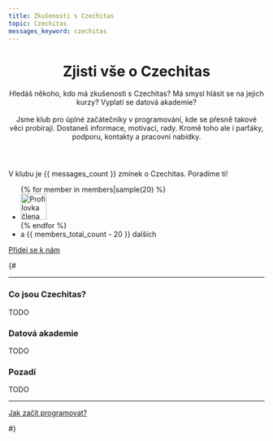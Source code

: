 ```yaml
---
title: Zkušenosti s Czechitas
topic: Czechitas
messages_keyword: czechitas
---
```


<header class="intro">
  <h1 class="intro__title">Zjisti vše o Czechitas</h1>
  <p class="intro__lead">
    Hledáš někoho, kdo má zkušenosti s Czechitas? Má smysl hlásit se na jejich kurzy? Vyplatí se datová akademie?
    <br><br>
    Jsme klub pro úplné začátečníky v programování, kde se přesně takové věci probírají. Dostaneš informace, motivaci, rady. Kromě toho ale i parťáky, podporu, kontakty a pracovní nabídky.
  </p>
</header>

<p class="mentions">
  V klubu je {{ messages_count }} zmínek o Czechitas. Poradíme ti!
</p>

<!--
<ul class="numbers">
  <li data-annotate><strong>{{ messages_count }}</strong> <small>zmínek o PyLadies</small></li>
  <li><strong>{{ members_total_count }}</strong> <small>členů v klubu</small></li>
  <li><strong>{{ jobs_count }}</strong> <small>nabídek práce</small></li>
</ul>
-->

<div class="members">
  <ul class="members__items">
    {% for member in members|sample(20) %}
      <li class="members__item">
        <img width="51" height="51" class="members__image" src="{{ fix_url('../static/' + member.avatar_path) }}" alt="Profilovka člena {{ member.id }}">
      </li>
    {% endfor %}
    <li class="members__item members__item--count">
      a&nbsp;{{ members_total_count - 20 }}&nbsp;dalších
    </li>
  </ul>
</div>

<p class="button-compartment">
  <a href="{{ fix_url('../club/') }}" class="button">
    Přidej se&nbsp;k&nbsp;nám
  </a>
</p>

{#

----------

### Co jsou Czechitas?

TODO

### Datová akademie

TODO

### Pozadí

TODO

----------

<p class="button-compartment button-compartment--row">
  <a class="button button--spaced" href="{{ fix_url('../learn/') }}">Jak začít programovat?</a>
  <!-- <a class="button button--secondary button--spaced" href="{{ fix_url('../jobs/') }}">Sežeň&nbsp;práci</a> -->
</p>

#}
